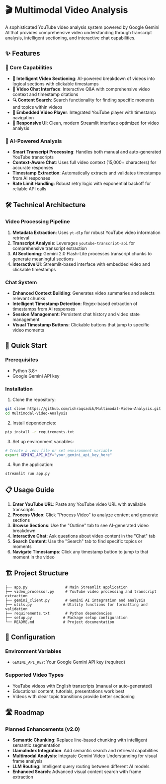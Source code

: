 # 🎬 Multimodal Video Analysis

A sophisticated YouTube video analysis system powered by Google Gemini AI that provides comprehensive video understanding through transcript analysis, intelligent sectioning, and interactive chat capabilities.

## ✨ Features

### 🎯 Core Capabilities
- **📝 Intelligent Video Sectioning**: AI-powered breakdown of videos into logical sections with clickable timestamps
- **💬 Video Chat Interface**: Interactive Q&A with comprehensive video context and timestamp citations
- **🔍 Content Search**: Search functionality for finding specific moments and topics within videos
- **🎥 Embedded Video Player**: Integrated YouTube player with timestamp navigation
- **📱 Responsive UI**: Clean, modern Streamlit interface optimized for video analysis

### 🤖 AI-Powered Analysis
- **Smart Transcript Processing**: Handles both manual and auto-generated YouTube transcripts
- **Context-Aware Chat**: Uses full video context (15,000+ characters) for accurate responses
- **Timestamp Extraction**: Automatically extracts and validates timestamps from AI responses
- **Rate Limit Handling**: Robust retry logic with exponential backoff for reliable API calls

## 🛠️ Technical Architecture

### Video Processing Pipeline
1. **Metadata Extraction**: Uses `yt-dlp` for robust YouTube video information retrieval
2. **Transcript Analysis**: Leverages `youtube-transcript-api` for comprehensive transcript extraction
3. **AI Sectioning**: Gemini 2.0 Flash-Lite processes transcript chunks to generate meaningful sections
4. **Interactive UI**: Streamlit-based interface with embedded video and clickable timestamps

### Chat System
- **Enhanced Context Building**: Generates video summaries and selects relevant chunks
- **Intelligent Timestamp Detection**: Regex-based extraction of timestamps from AI responses
- **Session Management**: Persistent chat history and video state management
- **Visual Timestamp Buttons**: Clickable buttons that jump to specific video moments

## 🚀 Quick Start

### Prerequisites
- Python 3.8+
- Google Gemini API key

### Installation

1. Clone the repository:
```bash
git clone https://github.com/ishraqsadik/Multimodal-Video-Analysis.git
cd Multimodal-Video-Analysis
```

2. Install dependencies:
```bash
pip install -r requirements.txt
```

3. Set up environment variables:
```bash
# Create a .env file or set environment variable
export GEMINI_API_KEY="your_gemini_api_key_here"
```

4. Run the application:
```bash
streamlit run app.py
```

## 📋 Usage Guide

1. **Enter YouTube URL**: Paste any YouTube video URL with available transcripts
2. **Process Video**: Click "Process Video" to analyze content and generate sections
3. **Browse Sections**: Use the "Outline" tab to see AI-generated video breakdown
4. **Interactive Chat**: Ask questions about video content in the "Chat" tab
5. **Search Content**: Use the "Search" tab to find specific topics or moments
6. **Navigate Timestamps**: Click any timestamp button to jump to that moment in the video

## 🏗️ Project Structure

```
├── app.py                 # Main Streamlit application
├── video_processor.py     # YouTube video processing and transcript extraction
├── gemini_client.py       # Gemini AI integration and analysis
├── utils.py              # Utility functions for formatting and validation
├── requirements.txt       # Python dependencies
├── setup.py              # Package setup configuration
└── README.md             # Project documentation
```

## 🔧 Configuration

### Environment Variables
- `GEMINI_API_KEY`: Your Google Gemini API key (required)

### Supported Video Types
- YouTube videos with English transcripts (manual or auto-generated)
- Educational content, tutorials, presentations work best
- Videos with clear topic transitions provide better sectioning

## 🛣️ Roadmap

### Planned Enhancements (v2.0)
- **Semantic Chunking**: Replace line-based chunking with intelligent semantic segmentation
- **LlamaIndex Integration**: Add semantic search and retrieval capabilities
- **Multimodal Analysis**: Integrate Gemini Video Understanding for visual frame analysis
- **LLM Routing**: Intelligent query routing between different AI models
- **Enhanced Search**: Advanced visual content search with frame extraction
